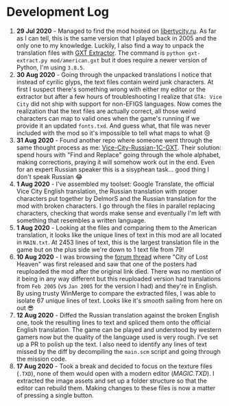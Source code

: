 # Development Log

1. **29 Jul 2020** - Managed to find the mod hosted on [libertycity.ru](https://libertycity.ru/files/gta-vice-city/32150-the-city-of-lost-heaven.html). As far as I can tell, this is the same version that I played back in 2005 and the only one to my knowledge. Luckily, I also find a way to unpack the translation files with [GXT Extractor](https://github.com/CookiePLMonster/GXT-Extractor). The command is `python gxt-extract.py mod/american.gxt` but it does require a newer version of Python, I'm using `3.8.5`.
1. **30 Aug 2020** - Going through the unpacked translations I notice that instead of cyrilic glyps, the text files contain weird junk characters. At first I suspect there's something wrong with either my editor or the extractor but after a few hours of troubleshooting I realize that `GTA: Vice City` did not ship with support for non-EFIGS languages. Now comes the realization that the text files are actually correct, all those weird characters can map to valid ones when the game's running if we provide it an updated `fonts.txd`. And guess what, that file was never included with the mod so it's impossible to tell what maps to what 😢
1. **31 Aug 2020** - Found another repo where someone went through the same thought process as me: [Vice-City-Russian-1C-GXT](https://github.com/DelmorS/Vice-City-Russian-1C-GXT). Their solution: spend hours with "Find and Replace" going through the whole alphabet, making corrections, praying it will somehow work out in the end. Even for an expert Russian speaker this is a sisyphean task... good thing I don't speak Russian 😂
1. **1 Aug 2020** - I've assembled my toolset: Google Translate, the official Vice City English translation, the Russian translation with proper characters put together by DelmorS and the Russian translation for the mod with broken characters. I go through the files in parallel replacing characters, checking that words make sense and eventually I'm left with something that resembles a written language.
1. **1 Aug 2020** - Looking at the files and comparing them to the American translation, it looks like the unique lines of text in this mod are all located in `MAIN.txt`. At 2453 lines of text, this is the largest translation file in the game but on the plus side we're down to 1 text file from 79!
1. **10 Aug 2020** - I was browsing the [forum thread](https://gtaforums.com/topic/177544-city-of-lost-heaven/) where "City of Lost Heaven" was first released and saw that one of the posters had reuploaded the mod after the original link died. There was no mention of it being in any way different but this reuploaded version had translations from `Feb 2005` (vs `Jan 2005` for the version I had) and they're in English. By using trusty WinMerge to compare the extracted files, I was able to isolate 67 unique lines of text. Looks like it's smooth sailing from here on out 😎
1. **12 Aug 2020** - Diffed the Russian translation against the broken English one, took the resulting lines to text and spliced them onto the official English translation. The game can be played and understood by western gamers now but the quality of the language used is very rough. I've set up a PR to polish up the text. I also need to identify any lines of text missed by the diff by decompiling the `main.scm` script and going through the mission code.
1. **17 Aug 2020** - Took a break and decided to focus on the texture files (`.TXD`), none of them would open with a modern editor (*MAGIC.TXD*). I extracted the image assets and set up a folder structure so that the editor can rebuild them. Making changes to these files is now a matter of pressing a single button.
